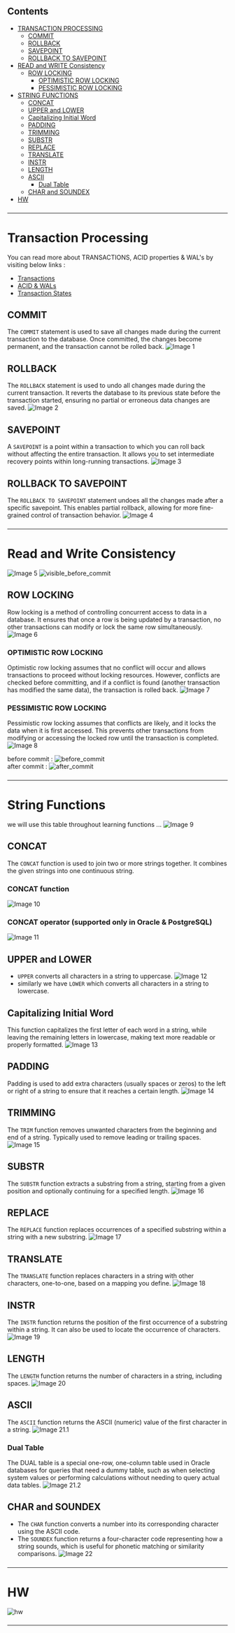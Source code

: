 ## **Contents** 
- [TRANSACTION PROCESSING](#transaction-processing)
    - [COMMIT](#commit)
    - [ROLLBACK](#rollback)
    - [SAVEPOINT](#savepoint)
    - [ROLLBACK TO SAVEPOINT](#rollback-to-savepoint)
- [READ and WRITE Consistency](#read-and-write-consistency)
    - [ROW LOCKING](#row-locking)
        - [OPTIMISTIC ROW LOCKING](#optimistic-row-locking)
        - [PESSIMISTIC ROW LOCKING](#pessimistic-row-locking)
- [STRING FUNCTIONS](#string-functions)
    - [CONCAT](#concat)
    - [UPPER and LOWER](#upper-and-lower)
    - [Capitalizing Initial Word](#capitalizing-initial-word)
    - [PADDING](#padding)
    - [TRIMMING](#trimming)
    - [SUBSTR](#substr)
    - [REPLACE](#replace)
    - [TRANSLATE](#translate)
    - [INSTR](#instr)
    - [LENGTH](#length)
    - [ASCII](#ascii)
        - [Dual Table](#dual-table)
    - [CHAR and SOUNDEX](#char-and-soundex)
- [HW](#hw)
###
---

# **Transaction Processing**
You can read more about TRANSACTIONS, ACID properties & WAL's by visiting below links :<br>
- [Transactions](1.Transactions.md)
- [ACID & WALs](2.ACID&WALs.md)
- [Transaction States](3.TransactionStates.md)

## COMMIT
The `COMMIT` statement is used to save all changes made during the current transaction to the database. Once committed, the changes become permanent, and the transaction cannot be rolled back.
![Image 1](https://raw.githubusercontent.com/9kaus/ascend_SQL/main/daywise/4/images/img1.png)

## ROLLBACK
The `ROLLBACK` statement is used to undo all changes made during the current transaction. It reverts the database to its previous state before the transaction started, ensuring no partial or erroneous data changes are saved.
![Image 2](https://raw.githubusercontent.com/9kaus/ascend_SQL/main/daywise/4/images/img2.png)

## SAVEPOINT
A `SAVEPOINT` is a point within a transaction to which you can roll back without affecting the entire transaction. It allows you to set intermediate recovery points within long-running transactions.
![Image 3](https://raw.githubusercontent.com/9kaus/ascend_SQL/main/daywise/4/images/img3.png)

## ROLLBACK TO SAVEPOINT
The `ROLLBACK TO SAVEPOINT` statement undoes all the changes made after a specific savepoint. This enables partial rollback, allowing for more fine-grained control of transaction behavior.
![Image 4](https://raw.githubusercontent.com/9kaus/ascend_SQL/main/daywise/4/images/img4.png)
###
---

# **Read and Write Consistency**
![Image 5](https://raw.githubusercontent.com/9kaus/ascend_SQL/main/daywise/4/images/img5.png)
![visible_before_commit](https://raw.githubusercontent.com/9kaus/ascend_SQL/main/daywise/4/images/visible_before_commit.png)

## ROW LOCKING
Row locking is a method of controlling concurrent access to data in a database. It ensures that once a row is being updated by a transaction, no other transactions can modify or lock the same row simultaneously.
![Image 6](https://raw.githubusercontent.com/9kaus/ascend_SQL/main/daywise/4/images/img6.png)

### OPTIMISTIC ROW LOCKING
Optimistic row locking assumes that no conflict will occur and allows transactions to proceed without locking resources. However, conflicts are checked before committing, and if a conflict is found (another transaction has modified the same data), the transaction is rolled back.
![Image 7](https://raw.githubusercontent.com/9kaus/ascend_SQL/main/daywise/4/images/img7.png)

### PESSIMISTIC ROW LOCKING
Pessimistic row locking assumes that conflicts are likely, and it locks the data when it is first accessed. This prevents other transactions from modifying or accessing the locked row until the transaction is completed.
![Image 8](https://raw.githubusercontent.com/9kaus/ascend_SQL/main/daywise/4/images/img8.png)


before commit :
![before_commit](https://raw.githubusercontent.com/9kaus/ascend_SQL/main/daywise/4/images/before_commit.png)
<br>
after commit :
![after_commit](https://raw.githubusercontent.com/9kaus/ascend_SQL/main/daywise/4/images/after_commit.png)

###
---

# **String Functions**
we will use this table throughout learning functions ...
![Image 9](https://raw.githubusercontent.com/9kaus/ascend_SQL/main/daywise/4/images/img9.png)

## CONCAT
The `CONCAT` function is used to join two or more strings together. It combines the given strings into one continuous string.

### CONCAT function
![Image 10](https://raw.githubusercontent.com/9kaus/ascend_SQL/main/daywise/4/images/img10.png)

### CONCAT operator (supported only in Oracle & PostgreSQL)
![Image 11](https://raw.githubusercontent.com/9kaus/ascend_SQL/main/daywise/4/images/img11.png)

## UPPER and LOWER
- `UPPER` converts all characters in a string to uppercase.
![Image 12](https://raw.githubusercontent.com/9kaus/ascend_SQL/main/daywise/4/images/img12.png)
- similarly we have `LOWER` which converts all characters in a string to lowercase.

## Capitalizing Initial Word
This function capitalizes the first letter of each word in a string, while leaving the remaining letters in lowercase, making text more readable or properly formatted.
![Image 13](https://raw.githubusercontent.com/9kaus/ascend_SQL/main/daywise/4/images/img13.png)

## PADDING
Padding is used to add extra characters (usually spaces or zeros) to the left or right of a string to ensure that it reaches a certain length.
![Image 14](https://raw.githubusercontent.com/9kaus/ascend_SQL/main/daywise/4/images/img14.png)

## TRIMMING
The `TRIM` function removes unwanted characters from the beginning and end of a string. Typically used to remove leading or trailing spaces.
![Image 15](https://raw.githubusercontent.com/9kaus/ascend_SQL/main/daywise/4/images/img15.png)

## SUBSTR
The `SUBSTR` function extracts a substring from a string, starting from a given position and optionally continuing for a specified length.
![Image 16](https://raw.githubusercontent.com/9kaus/ascend_SQL/main/daywise/4/images/img16.png)

## REPLACE
The `REPLACE` function replaces occurrences of a specified substring within a string with a new substring.
![Image 17](https://raw.githubusercontent.com/9kaus/ascend_SQL/main/daywise/4/images/img17.png)

## TRANSLATE
The `TRANSLATE` function replaces characters in a string with other characters, one-to-one, based on a mapping you define.
![Image 18](https://raw.githubusercontent.com/9kaus/ascend_SQL/main/daywise/4/images/img18.png)

## INSTR
The `INSTR` function returns the position of the first occurrence of a substring within a string. It can also be used to locate the occurrence of characters.
![Image 19](https://raw.githubusercontent.com/9kaus/ascend_SQL/main/daywise/4/images/img19.png)

## LENGTH
The `LENGTH` function returns the number of characters in a string, including spaces.
![Image 20](https://raw.githubusercontent.com/9kaus/ascend_SQL/main/daywise/4/images/img20.png)

## ASCII
The `ASCII` function returns the ASCII (numeric) value of the first character in a string.
![Image 21.1](https://raw.githubusercontent.com/9kaus/ascend_SQL/main/daywise/4/images/img21.1.png)

### Dual Table
The DUAL table is a special one-row, one-column table used in Oracle databases for queries that need a dummy table, such as when selecting system values or performing calculations without needing to query actual data tables.
![Image 21.2](https://raw.githubusercontent.com/9kaus/ascend_SQL/main/daywise/4/images/img21.2.png)

## CHAR and SOUNDEX
- The `CHAR` function converts a number into its corresponding character using the ASCII code.
- The `SOUNDEX` function returns a four-character code representing how a string sounds, which is useful for phonetic matching or similarity comparisons.
![Image 22](https://raw.githubusercontent.com/9kaus/ascend_SQL/main/daywise/4/images/img22.png)
###
---

# **HW**
![hw](https://raw.githubusercontent.com/9kaus/ascend_SQL/main/daywise/4/images/hw.png)
###
---